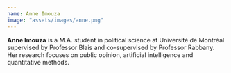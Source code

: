 ```yaml
---
name: Anne Imouza
image: "assets/images/anne.png"
---
```


**Anne Imouza** is a M.A. student in political science at Université de Montréal supervised by Professor Blais and co-supervised by Professor Rabbany. Her research focuses on public opinion, artificial intelligence and quantitative methods.
